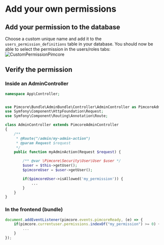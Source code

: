 # Add your own permissions

## Add your permission to the database
Choose a custom unique name and add it to the `users_permission_definitions` table in your database.
You should now be able to select the permission in the users/roles tabs:
![CustomPermissionPimcore](../img/custom_permissions_pimcore.png)

## Verify the permission

### Inside an AdminController
```php
namespace App\Controller;


use Pimcore\Bundle\AdminBundle\Controller\AdminController as PimcoreAdminController;
use Symfony\Component\HttpFoundation\Request;
use Symfony\Component\Routing\Annotation\Route;

class AdminController extends PimcoreAdminController
{
    /**
     * @Route("/admin/my-admin-action")
     * @param Request $request
     */
    public function myAdminAction(Request $request) {

        /** @var \Pimcore\Security\User\User $user */
        $user = $this->getUser();
        $pimcoreUser = $user->getUser();

        if($pimcoreUser->isAllowed('my_permission')) {
            ...
        }
    }
}
```

### In the frontend (bundle)
```js
document.addEventListener(pimcore.events.pimcoreReady, (e) => {
    if(pimcore.currentuser.permissions.indexOf("my_permission") >= 0) {
        ...
    }
});
```
